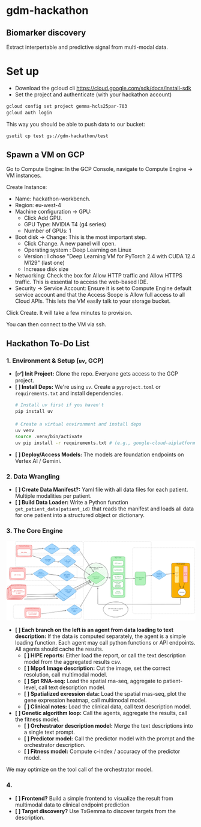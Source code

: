 # gdm-hackathon


## Biomarker discovery

Extract interpertable and predictive signal from multi-modal data.



# Set up

- Download the gcloud cli https://cloud.google.com/sdk/docs/install-sdk
- Set the project and authenticate (with your hackathon account)
```bash
gcloud config set project gemma-hcls25par-703
gcloud auth login
```

This way you should be able to push data to our bucket:
```bash
gsutil cp test gs://gdm-hackathon/test
```

## Spawn a VM on GCP

Go to Compute Engine: In the GCP Console, navigate to Compute Engine -> VM instances.

Create Instance:
- Name: hackathon-workbench.
- Region: eu-west-4
- Machine configuration -> GPU:
    - Click Add GPU.
    - GPU Type: NVIDIA T4 (g4 series)
    - Number of GPUs: 1
- Boot disk -> Change: This is the most important step.
    - Click Change. A new panel will open.
    - Operating system : Deep Learning on Linux
    - Version : I chose "Deep Learning VM for PyTorch 2.4 with CUDA 12.4 M129" (last one)
    - Increase disk size
- Networking: Check the box for Allow HTTP traffic and Allow HTTPS traffic. This is essential to access the web-based IDE.
- Security -> Service Account: Ensure it is set to Compute Engine default service account and that the Access Scope is Allow full access to all Cloud APIs. This lets the VM easily talk to your storage bucket.

Click Create. It will take a few minutes to provision.

You can then connect to the VM via ssh.

## Hackathon To-Do List

### 1. Environment & Setup (`uv`, GCP)

-   **[✅] Init Project:** Clone the repo. Everyone gets access to the GCP project.
-   **[ ] Install Deps:** We're using `uv`. Create a `pyproject.toml` or `requirements.txt` and install dependencies.
    ```bash
    # Install uv first if you haven't
    pip install uv
    
    # Create a virtual environment and install deps
    uv venv
    source .venv/bin/activate
    uv pip install -r requirements.txt # (e.g., google-cloud-aiplatform, pandas, tqdm)
    ```
-   **[ ] Deploy/Access Models:** The models are foundation endpoints on Vertex AI / Gemini.

### 2. Data Wrangling

-   **[ ] Create Data Manifest?:** Yaml file with all data files for each patient. Multiple modalities per patient.
-   **[ ] Build Data Loader:** Write a Python function `get_patient_data(patient_id)` that reads the manifest and loads all data for one patient into a structured object or dictionary.

### 3. The Core Engine

![image](workflow.png)

-   **[ ] Each branch on the left is an agent from data loading to text description:** If the data is computed separately, the agent is a simple loading function. Each agent may call python functions or API endpoints. All agents should cache the results.
    -   **[ ] HIPE reports:** Either load the report, or call the text description model from the aggregated results csv.
    -   **[ ] Mpp4 Image description:** Cut the image, set the correct resolution, call multimodal model.
    -   **[ ] Spt RNA-seq:** Load the spatial rna-seq, aggregate to patient-level, call text description model.
    -   **[ ] Spatialized exression data:** Load the spatial rnas-seq, plot the gene expression heatmap, call multimodal model.
    -   **[ ] Clinical notes:** Load the clinical data, call text description model.
-   **[ ] Genetic algorithm loop:** Call the agents, aggregate the results, call the fitness model.
    -   **[ ] Orchestrator description model:** Merge the text descriptions into a single text prompt.
    -   **[ ] Predictor model:** Call the predictor model with the prompt and the orchestrator description.
    -   **[ ] Fitness model:** Compute c-index / accuracy of the predictor model.


We may optimize on the tool call of the orchestrator model.

### 4. 

-   **[ ] Frontend?** Build a simple frontend to visualize the result from multimodal data to clinical endpoint prediction
-   **[ ] Target discovery?** Use TxGemma to discover targets from the description.